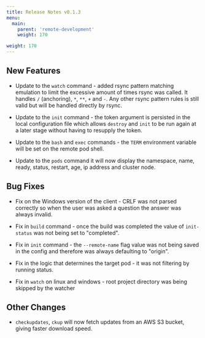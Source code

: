 ```yaml
---
title: Release Notes v0.1.3
menu:
  main:
    parent: 'remote-development'
    weight: 170

weight: 170
---
```


## New Features

* Update to the `watch` command - added rsync pattern matching emulation to limit the excessive amount of times rsync was called. It handles `/` (anchoring), `*`, `**`, `+` and `-`. Any other rsync pattern rules is still valid but will be handled directly by rsync.

* Update to the `init` command - the token argument is persisted in the local configuration file which allows `destroy` and `init` to be run again at a later stage without having to resupply the token.

* Update to the `bash` and `exec` commands - the `TERM` environment variable will be set on the remote pod shell.

* Update to the `pods` command it will now display the namespace, name, ready, status, restart, age, ip address and cluster node.

## Bug Fixes

* Fix on the Windows version of the client - CRLF was not parsed correctly so when the user was asked a question the answer was always invalid.

* Fix in `build` command - once the build was completed the value of `init-status` was not being set to "completed".

* Fix in `init` command - the `--remote-name` flag value was not being saved in the config and therefore was always defaulting to "origin".

* Fix in the logic that determines the target pod - it was not filtering by running status.

* Fix in `watch` on linux and windows - root project directory was being skipped by the watcher

## Other Changes

* `checkupdates`, `ckup` will now fetch updates from an AWS S3 bucket, giving faster download speed.
